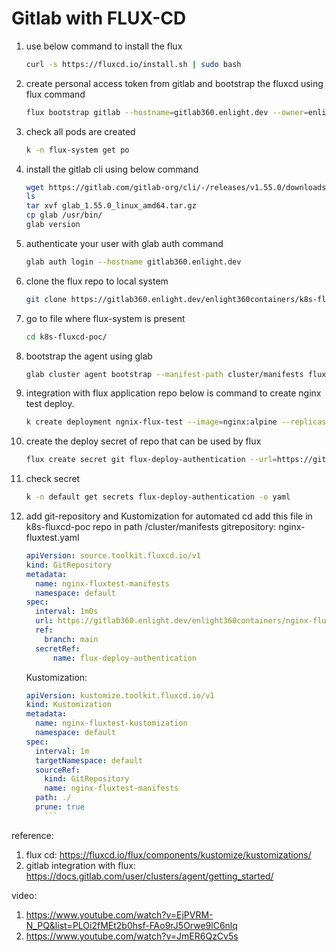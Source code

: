 # Gitlab with FLUX-CD

1. use below command to install the flux
    ```bash
    curl -s https://fluxcd.io/install.sh | sudo bash
    ```
2. create personal access token from gitlab and bootstrap the fluxcd using flux command 
    ```bash
    flux bootstrap gitlab --hostname=gitlab360.enlight.dev --owner=enlight360containers --repository=k8s-fluxcd-poc --branch=main --path=./cluster/manifests --deploy-token-auth
    ```

3. check all pods are created
    ```bash
    k -n flux-system get po
    ```

4. install the gitlab cli using below command
    ```bash
    wget https://gitlab.com/gitlab-org/cli/-/releases/v1.55.0/downloads/glab_1.55.0_linux_amd64.tar.gz
    ls
    tar xvf glab_1.55.0_linux_amd64.tar.gz
    cp glab /usr/bin/
    glab version
    ```

5. authenticate your user with glab auth command
    ```bash
    glab auth login --hostname gitlab360.enlight.dev
    ```
6. clone the flux repo to local system 
    ```bash
    git clone https://gitlab360.enlight.dev/enlight360containers/k8s-fluxcd-poc.git
    ```
7. go to file where flux-system is present
    ```bash
    cd k8s-fluxcd-poc/
    ```
8. bootstrap the agent using glab 
    ```bash
    glab cluster agent bootstrap --manifest-path cluster/manifests flux
    ```
9. integration with flux application repo below is command to create nginx test deploy.
    ```bash
    k create deployment ngnix-flux-test --image=nginx:alpine --replicas=3 --dry-run=client -oyaml
    ```
10. create the deploy secret of repo that can be used by flux
    ```bash
    flux create secret git flux-deploy-authentication --url=https://gitlab360.enlight.dev/enlight360containers/nginx-fluxtest --namespace=default --username=<redacted> --password=<redacted>
    ```

11. check secret
    ```bash
    k -n default get secrets flux-deploy-authentication -o yaml
    ```
12. add git-repository and Kustomization for automated cd add this file in k8s-fluxcd-poc repo in path /cluster/manifests
    gitrepository: nginx-fluxtest.yaml 
    ```yaml
    apiVersion: source.toolkit.fluxcd.io/v1
    kind: GitRepository
    metadata:
      name: nginx-fluxtest-manifests
      namespace: default
    spec:
      interval: 1m0s
      url: https://gitlab360.enlight.dev/enlight360containers/nginx-fluxtest
      ref:
        branch: main
      secretRef:
          name: flux-deploy-authentication
    ```
    Kustomization: 
    ```yaml
    apiVersion: kustomize.toolkit.fluxcd.io/v1
    kind: Kustomization
    metadata:
      name: nginx-fluxtest-kustomization
      namespace: default
    spec:
      interval: 1m
      targetNamespace: default
      sourceRef:
        kind: GitRepository
        name: nginx-fluxtest-manifests
      path: ./
      prune: true
        ```


reference: 
1. flux cd: https://fluxcd.io/flux/components/kustomize/kustomizations/
2. gitlab integration with flux: https://docs.gitlab.com/user/clusters/agent/getting_started/

video: 
1. https://www.youtube.com/watch?v=EjPVRM-N_PQ&list=PLOi2fMEt2b0hsf-FAo9rJ5Orwe9lC6nlq
2. https://www.youtube.com/watch?v=JmER6QzCv5s